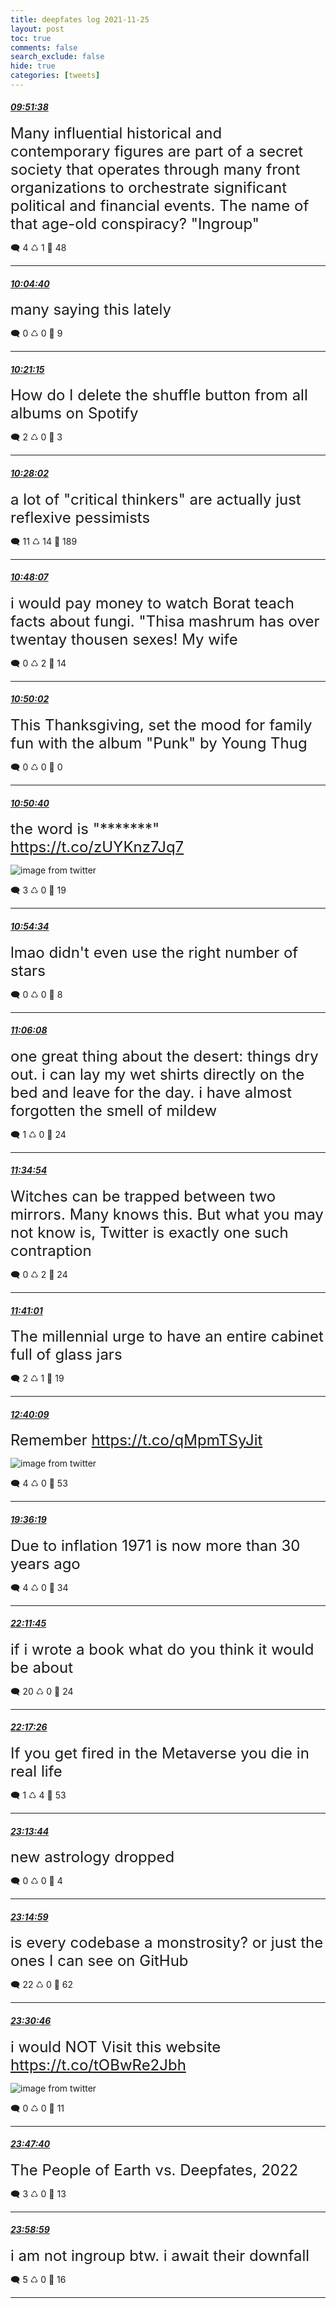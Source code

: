 ```yaml
---
title: deepfates log 2021-11-25
layout: post
toc: true
comments: false
search_exclude: false
hide: true
categories: [tweets]
---
```



#### <a href = "https://twitter.com/deepfates/status/1463913277914636288">*09:51:38*</a>

<font size="5">Many influential historical and contemporary figures are part of a secret society that operates through many front organizations to orchestrate significant political and financial events.  The name of that age-old conspiracy? "Ingroup"</font>



🗨️ 4 ♺ 1 🤍  48   

---
    
#### <a href = "https://twitter.com/deepfates/status/1463916559114510342">*10:04:40*</a>

<font size="5">many saying this lately</font>



🗨️ 0 ♺ 0 🤍  9   

---
    
#### <a href = "https://twitter.com/deepfates/status/1463920733650755588">*10:21:15*</a>

<font size="5">How do I delete the shuffle button from all albums on Spotify</font>



🗨️ 2 ♺ 0 🤍  3   

---
    
#### <a href = "https://twitter.com/deepfates/status/1463922437150547994">*10:28:02*</a>

<font size="5">a lot of "critical thinkers" are actually just reflexive pessimists</font>



🗨️ 11 ♺ 14 🤍  189   

---
    
#### <a href = "https://twitter.com/deepfates/status/1463927495162429440">*10:48:07*</a>

<font size="5">i would pay money to watch Borat teach facts about fungi.  "Thisa mashrum has over twentay thousen sexes! My wife</font>



🗨️ 0 ♺ 2 🤍  14   

---
    
#### <a href = "https://twitter.com/deepfates/status/1463927976429441027">*10:50:02*</a>

<font size="5">This Thanksgiving, set the mood for family fun with the album "Punk" by Young Thug</font>



🗨️ 0 ♺ 0 🤍  0   

---
    
#### <a href = "https://twitter.com/deepfates/status/1463928136375029769">*10:50:40*</a>

<font size="5">the word is "*******"  https://t.co/zUYKnz7Jq7</font>

![image from twitter](/images/from_twitter/FFDq4ekWUAwof4I.jpg)


🗨️ 3 ♺ 0 🤍  19   

---
    
#### <a href = "https://twitter.com/deepfates/status/1463929115828899848">*10:54:34*</a>

<font size="5">lmao didn't even use the right number of stars</font>



🗨️ 0 ♺ 0 🤍  8   

---
    
#### <a href = "https://twitter.com/deepfates/status/1463932027636387843">*11:06:08*</a>

<font size="5">one great thing about the desert: things dry out. i can lay my wet shirts directly on the bed and leave for the day. i have almost forgotten the smell of mildew</font>



🗨️ 1 ♺ 0 🤍  24   

---
    
#### <a href = "https://twitter.com/deepfates/status/1463939265755172874">*11:34:54*</a>

<font size="5">Witches can be trapped between two mirrors. Many knows this. But what you may not know is, Twitter is exactly one such contraption</font>



🗨️ 0 ♺ 2 🤍  24   

---
    
#### <a href = "https://twitter.com/deepfates/status/1463940805060530179">*11:41:01*</a>

<font size="5">The millennial urge to have an entire cabinet full of glass jars</font>



🗨️ 2 ♺ 1 🤍  19   

---
    
#### <a href = "https://twitter.com/deepfates/status/1463955688527253505">*12:40:09*</a>

<font size="5">Remember  https://t.co/qMpmTSyJit</font>

![image from twitter](/images/from_twitter/FFED8C4VcAoFqiC.jpg)


🗨️ 4 ♺ 0 🤍  53   

---
    
#### <a href = "https://twitter.com/deepfates/status/1464060418087800832">*19:36:19*</a>

<font size="5">Due to inflation 1971 is now more than 30 years ago</font>



🗨️ 4 ♺ 0 🤍  34   

---
    
#### <a href = "https://twitter.com/deepfates/status/1464099535500681216">*22:11:45*</a>

<font size="5">if i wrote a book what do you think it would be about</font>



🗨️ 20 ♺ 0 🤍  24   

---
    
#### <a href = "https://twitter.com/deepfates/status/1464100966504951808">*22:17:26*</a>

<font size="5">If you get fired in the Metaverse you die in real life</font>



🗨️ 1 ♺ 4 🤍  53   

---
    
#### <a href = "https://twitter.com/deepfates/status/1464115135698460674">*23:13:44*</a>

<font size="5">new astrology dropped</font>



🗨️ 0 ♺ 0 🤍  4   

---
    
#### <a href = "https://twitter.com/deepfates/status/1464115450048966659">*23:14:59*</a>

<font size="5">is every codebase a monstrosity? or just the ones I can see on GitHub</font>



🗨️ 22 ♺ 0 🤍  62   

---
    
#### <a href = "https://twitter.com/deepfates/status/1464119421190901761">*23:30:46*</a>

<font size="5">i would NOT Visit this website  https://t.co/tOBwRe2Jbh</font>

![image from twitter](/images/from_twitter/FFGY2tYXMDo6YO1.jpg)


🗨️ 0 ♺ 0 🤍  11   

---
    
#### <a href = "https://twitter.com/deepfates/status/1464123671757217792">*23:47:40*</a>

<font size="5">The People of Earth vs. Deepfates, 2022</font>



🗨️ 3 ♺ 0 🤍  13   

---
    
#### <a href = "https://twitter.com/deepfates/status/1464126521346457600">*23:58:59*</a>

<font size="5">i am not ingroup btw. i await their downfall</font>



🗨️ 5 ♺ 0 🤍  16   

---
    
            
